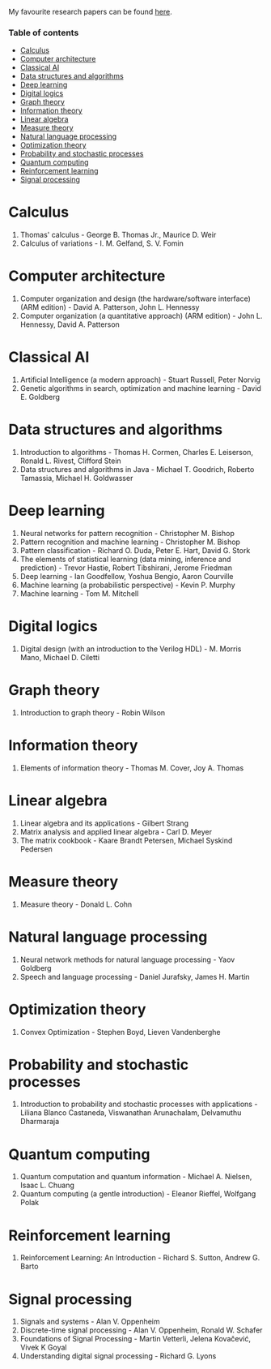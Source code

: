 My favourite research papers can be found [here](https://github.com/mayank31398/Papers-I-have-read).

### Table of contents
* [Calculus](#Calculus)
* [Computer architecture](#Computer-architecture)
* [Classical AI](#Classical-AI)
* [Data structures and algorithms](#Data-structures-and-algorithms)
* [Deep learning](#Deep-learning)
* [Digital logics](#Digital-logics)
* [Graph theory](#Graph-theory)
* [Information theory](#Information-theory)
* [Linear algebra](#Linear-algebra)
* [Measure theory](#Measure-theory)
* [Natural language processing](#Natural-language-processing)
* [Optimization theory](#Optimization-theory)
* [Probability and stochastic processes](#Probability-and-stochastic-processes)
* [Quantum computing](#Quantum-computing)
* [Reinforcement learning](#Reinforcement-learning)
* [Signal processing](#Signal-processing)

# Calculus
1. Thomas' calculus - George B. Thomas Jr., Maurice D. Weir
1. Calculus of variations - I. M. Gelfand, S. V. Fomin

# Computer architecture
1. Computer organization and design (the hardware/software interface) (ARM edition) - David A. Patterson, John L. Hennessy
1. Computer organization (a quantitative approach) (ARM edition) - John L. Hennessy, David A. Patterson

# Classical AI
1. Artificial Intelligence (a modern approach) - Stuart Russell, Peter Norvig
1. Genetic algorithms in search, optimization and machine learning - David E. Goldberg

# Data structures and algorithms
1. Introduction to algorithms - Thomas H. Cormen, Charles E. Leiserson, Ronald L. Rivest, Clifford Stein
1. Data structures and algorithms in Java - Michael T. Goodrich, Roberto Tamassia, Michael H. Goldwasser

# Deep learning
1. Neural networks for pattern recognition - Christopher M. Bishop
1. Pattern recognition and machine learning - Christopher M. Bishop
1. Pattern classification - Richard O. Duda, Peter E. Hart, David G. Stork
1. The elements of statistical learning (data mining, inference and prediction) - Trevor Hastie, Robert Tibshirani, Jerome Friedman
1. Deep learning - Ian Goodfellow, Yoshua Bengio, Aaron Courville
1. Machine learning (a probabilistic perspective) - Kevin P. Murphy
1. Machine learning - Tom M. Mitchell

# Digital logics
1. Digital design (with an introduction to the Verilog HDL) - M. Morris Mano, Michael D. Ciletti

# Graph theory
1. Introduction to graph theory - Robin Wilson

# Information theory
1. Elements of information theory - Thomas M. Cover, Joy A. Thomas

# Linear algebra
1. Linear algebra and its applications - Gilbert Strang
1. Matrix analysis and applied linear algebra - Carl D. Meyer
1. The matrix cookbook - Kaare Brandt Petersen, Michael Syskind Pedersen

# Measure theory
1. Measure theory - Donald L. Cohn

# Natural language processing
1. Neural network methods for natural language processing - Yaov Goldberg
1. Speech and language processing - Daniel Jurafsky, James H. Martin

# Optimization theory
1. Convex Optimization - Stephen Boyd, Lieven Vandenberghe

# Probability and stochastic processes
1. Introduction to probability and stochastic processes with applications - Liliana Blanco Castaneda, Viswanathan Arunachalam, Delvamuthu Dharmaraja

# Quantum computing
1. Quantum computation and quantum information - Michael A. Nielsen, Isaac L. Chuang
1. Quantum computing (a gentle introduction) - Eleanor Rieffel, Wolfgang Polak

# Reinforcement learning
1. Reinforcement Learning: An Introduction - Richard S. Sutton, Andrew G. Barto

# Signal processing
1. Signals and systems - Alan V. Oppenheim
1. Discrete-time signal processing - Alan V. Oppenheim, Ronald W. Schafer
1. Foundations of Signal Processing - Martin Vetterli, Jelena Kovačević, Vivek K Goyal
1. Understanding digital signal processing - Richard G. Lyons